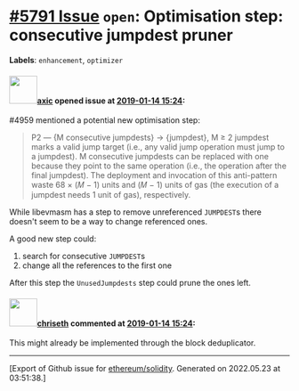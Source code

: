 # [\#5791 Issue](https://github.com/ethereum/solidity/issues/5791) `open`: Optimisation step: consecutive jumpdest pruner
**Labels**: `enhancement`, `optimizer`


#### <img src="https://avatars.githubusercontent.com/u/20340?v=4" width="50">[axic](https://github.com/axic) opened issue at [2019-01-14 15:24](https://github.com/ethereum/solidity/issues/5791):

#4959 mentioned a potential new optimisation step:

> P2 — {M consecutive jumpdests} → {jumpdest}, M ≥ 2
> jumpdest marks a valid jump target (i.e., any valid jump operation must jump to a jumpdest). M consecutive jumpdests can be replaced with one because they point to the same operation (i.e., the operation after the final jumpdest). The deployment and invocation of this anti-pattern waste 68 × (𝑀 − 1) units and (𝑀 − 1) units of gas (the execution of a jumpdest needs 1 unit of gas), respectively.

While libevmasm has a step to remove unreferenced `JUMPDEST`s there doesn't seem to be a way to change referenced ones.

A good new step could:
1) search for consecutive `JUMPDEST`s
2) change all the references to the first one

After this step the `UnusedJumpdests` step could prune the ones left.


#### <img src="https://avatars.githubusercontent.com/u/9073706?v=4" width="50">[chriseth](https://github.com/chriseth) commented at [2019-01-14 15:24](https://github.com/ethereum/solidity/issues/5791#issuecomment-454194470):

This might already be implemented through the block deduplicator.


-------------------------------------------------------------------------------



[Export of Github issue for [ethereum/solidity](https://github.com/ethereum/solidity). Generated on 2022.05.23 at 03:51:38.]
